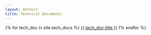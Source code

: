 ```yaml
---
layout: default
title: Technical Documents
---
```

<nav class="leftNavigation">
    {% for tech_doc in site.tech_docs %}
        <a href="{{ tech_doc.url }}">{{ tech_doc.title }}</a>
    {% endfor %}
</nav><div class="content">
</div>